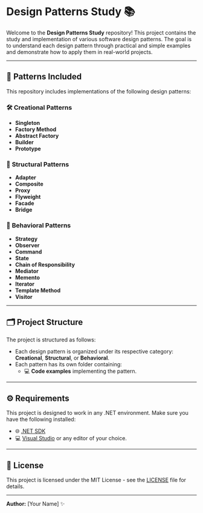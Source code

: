 # Design Patterns Study 📚

Welcome to the **Design Patterns Study** repository! This project contains the study and implementation of various software design patterns. The goal is to understand each design pattern through practical and simple examples and demonstrate how to apply them in real-world projects.

---

## 📖 Patterns Included

This repository includes implementations of the following design patterns:

### 🛠️ **Creational Patterns**
- **Singleton** 
- **Factory Method** 
- **Abstract Factory**
- **Builder**
- **Prototype**

### 🔗 **Structural Patterns**
- **Adapter**
- **Composite**
- **Proxy**
- **Flyweight**
- **Facade**
- **Bridge**

### 🧠 **Behavioral Patterns**
- **Strategy**
- **Observer**
- **Command**
- **State**
- **Chain of Responsibility**
- **Mediator**
- **Memento**
- **Iterator**
- **Template Method**
- **Visitor**

---

## 🗂️ Project Structure

The project is structured as follows:

- Each design pattern is organized under its respective category: **Creational**, **Structural**, or **Behavioral**.
- Each pattern has its own folder containing:
  - 💻 **Code examples** implementing the pattern.

---

## ⚙️ Requirements

This project is designed to work in any .NET environment. Make sure you have the following installed:

- 🌐 [.NET SDK](https://dotnet.microsoft.com/download)
- 💻 [Visual Studio](https://visualstudio.microsoft.com/) or any editor of your choice.

---

## 📝 License

This project is licensed under the MIT License - see the [LICENSE](LICENSE) file for details.

---

**Author:** [Your Name] ✨
